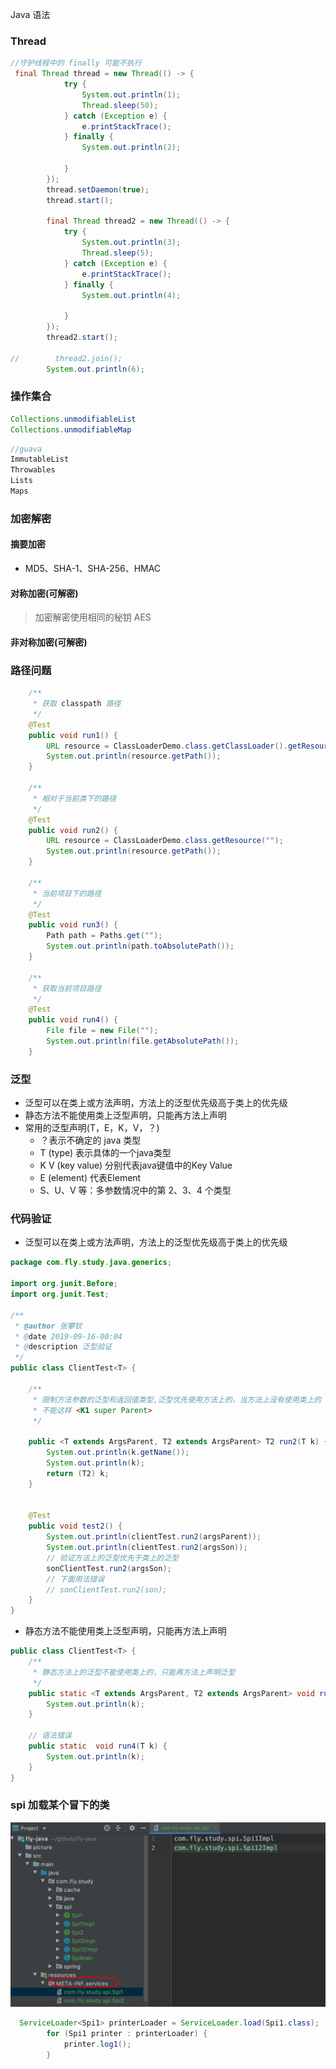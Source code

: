 Java 语法

### Thread
```java
//守护线程中的 finally 可能不执行
 final Thread thread = new Thread(() -> {
            try {
                System.out.println(1);
                Thread.sleep(50);
            } catch (Exception e) {
                e.printStackTrace();
            } finally {
                System.out.println(2);

            }
        });
        thread.setDaemon(true);
        thread.start();

        final Thread thread2 = new Thread(() -> {
            try {
                System.out.println(3);
                Thread.sleep(5);
            } catch (Exception e) {
                e.printStackTrace();
            } finally {
                System.out.println(4);

            }
        });
        thread2.start();

//        thread2.join();
        System.out.println(6);
```

### 操作集合
```java
Collections.unmodifiableList
Collections.unmodifiableMap

```
```java
//guava 
ImmutableList
Throwables
Lists
Maps
```


### 加密解密
#### 摘要加密
- MD5、SHA-1、SHA-256、HMAC
#### 对称加密(可解密)
> 加密解密使用相同的秘钥
> AES
#### 非对称加密(可解密)
> 
### 路径问题
```java
    /**
     * 获取 classpath 路径
     */
    @Test
    public void run1() {
        URL resource = ClassLoaderDemo.class.getClassLoader().getResource("");
        System.out.println(resource.getPath());
    }
    
    /**
     * 相对于当前类下的路径
     */
    @Test
    public void run2() {
        URL resource = ClassLoaderDemo.class.getResource("");
        System.out.println(resource.getPath());
    }

    /**
     * 当前项目下的路径
     */
    @Test
    public void run3() {
        Path path = Paths.get("");
        System.out.println(path.toAbsolutePath());
    }

    /**
     * 获取当前项目路径
     */
    @Test
    public void run4() {
        File file = new File("");
        System.out.println(file.getAbsolutePath());
    }
```


### 泛型

- 泛型可以在类上或方法声明，方法上的泛型优先级高于类上的优先级
- 静态方法不能使用类上泛型声明，只能再方法上声明
- 常用的泛型声明(T，E，K，V，？)
  - ？表示不确定的 java 类型
  - T (type) 表示具体的一个java类型
  - K V (key value) 分别代表java键值中的Key Value
  - E (element) 代表Element
  - S、U、V 等：多参数情况中的第 2、3、4 个类型

### 代码验证

- 泛型可以在类上或方法声明，方法上的泛型优先级高于类上的优先级

```java
package com.fly.study.java.generics;

import org.junit.Before;
import org.junit.Test;

/**
 * @author 张攀钦
 * @date 2019-09-16-00:04
 * @description 泛型验证
 */
public class ClientTest<T> {

    /**
     * 限制方法参数的泛型和返回值类型,泛型优先使用方法上的，当方法上没有使用类上的
     * 不能这样 <K1 super Parent>
     */

    public <T extends ArgsParent, T2 extends ArgsParent> T2 run2(T k) {
        System.out.println(k.getName());
        System.out.println(k);
        return (T2) k;
    }
  

    @Test
    public void test2() {
        System.out.println(clientTest.run2(argsParent));
        System.out.println(clientTest.run2(argsSon));
        // 验证方法上的泛型优先于类上的泛型
        sonClientTest.run2(argsSon);
        // 下面用法错误
        // sonClientTest.run2(son);
    }
}

```

- 静态方法不能使用类上泛型声明，只能再方法上声明

```java
public class ClientTest<T> {
    /**
     * 静态方法上的泛型不能使用类上的，只能再方法上声明泛型
     */
    public static <T extends ArgsParent, T2 extends ArgsParent> void run4(T k) {
        System.out.println(k);
    }
  	
  	// 语法错误
    public static  void run4(T k) {
        System.out.println(k);
    }
}
```
### spi 加载某个冒下的类

![1575111308178](picture/spi.jpg)

```java
  ServiceLoader<Spi1> printerLoader = ServiceLoader.load(Spi1.class);
        for (Spi1 printer : printerLoader) {
            printer.log1();
        }
```
